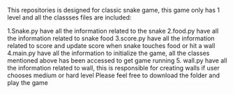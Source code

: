 This repositories is designed for classic snake game, this game only has 1 level and all the classses files are included:

1.Snake.py have all the information related to the snake
2.food.py have all the information related to snake food
3.score.py have all the information related to score and update score when snake touches food or hit a wall
4.main.py have all the information to initialize the game, all the classes mentioned above has been accessed to get game running
5. wall.py have all the information related to wall, this is responsible for creating walls if user chooses medium or hard level
Please feel free to download the folder and play the game
